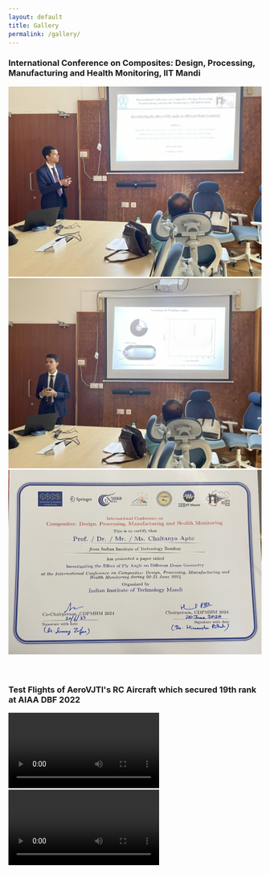 ```yaml
---
layout: default
title: Gallery
permalink: /gallery/
---
```


<section class="container">
	<h3>International Conference on Composites: Design, Processing, Manufacturing and Health Monitoring, IIT Mandi</h3>
	<div class="slider-wrapper">
		<div class="slider">
			<!-- Image Slide -->
			<img id="slide-1" src="/images/cdpmhm/cdpmhm1.jpg" alt="CDPMHM1">
			<!-- Image Slide -->
			<img id="slide-2" src="/images/cdpmhm/cdpmhm2.jpg" alt="CDPMHM2">
			<!-- Image Slide -->
			<img id="slide-3" src="/images/cdpmhm/cdpmhm3.jpg" alt="CDPMHM3">
		</div>
		<div class="slider-nav">
			<a href="#slide-1"></a>
			<a href="#slide-2"></a>
			<a href="#slide-3"></a>
		</div>
	</div>
</section>

<br>
<br>

<section class="container">
	<h3>Test Flights of AeroVJTI's RC Aircraft which secured 19th rank at AIAA DBF 2022</h3>
	<div class="slider-wrapper">
		<div class="slider">
			<video id="slide-4" controls>
				<source src="/images/aiaa/takeoff.mp4" type="video/mp4">
				Your browser does not support the video tag.
			</video>
			<video id="slide-5" controls>
				<source src="/images/aiaa/test_flight.mp4" type="video/mp4">
				Your browser does not support the video tag.
			</video>
		</div>
		<div class="slider-nav">
			<a href="#slide-4"></a>
			<a href="#slide-5"></a>
		</div>
	</div>
</section>